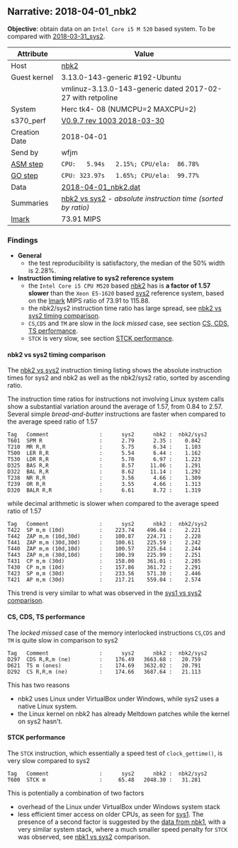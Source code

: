 ## Narrative: 2018-04-01_nbk2

**Objective**: obtain data on an `Intel Core i5 M 520` based system.
To be compared with [2018-03-31_sys2](2018-03-31_sys2.md).

| Attribute | Value |
| --------- | ----- |
| Host   | [nbk2](hostinfo_nbk2.md) |
| Guest kernel | 3.13.0-143-generic #192-Ubuntu |
|             |vmlinuz-3.13.0-143-generic  dated 2017-02-27 with retpoline |
| System | Herc tk4- 08 (NUMCPU=2 MAXCPU=2) |
| s370_perf | [V0.9.7  rev  1003  2018-03-30](https://github.com/wfjm/s370-perf/blob/2685ff0/codes/s370_perf.asm) |
| Creation Date | 2018-04-01 |
| Send by | wfjm |
| [ASM step](README_narr.md#user-content-asm) | `CPU:   5.94s   2.15%; CPU/ela:  86.78%` |
| [GO step](README_narr.md#user-content-go)   | `CPU: 323.97s   1.65%; CPU/ela:  99.77%` |
| Data | [2018-04-01_nbk2.dat](../data/2018-04-01_nbk2.dat) |
| Summaries | [nbk2 vs sys2](sum_2018-04-01_sys2_and_nbk2.dat) - _absolute instruction time (sorted by ratio)_ |
| [lmark](README_narr.md#user-content-lmark) | 73.91 MIPS |

### Findings <a name="find"></a>
- **General**
  - the test reproducibility is satisfactory, the median of the 50% width
    is 2.28%.
- **Instruction timing relative to sys2 reference system**
  - the `Intel Core i5 CPU M520` based [nbk2](hostinfo_nbk2.md) has is
    **a factor of 1.57 slower** than the `Xeon E5-1620` based
    [sys2](hostinfo_sys2.md) reference system, based on the
    [lmark](README_narr.md#user-content-lmark) MIPS ratio of 73.91 to 115.88.
  - the nbk2/sys2 instruction time ratio has large spread, see
    [nbk2 vs sys2 timing comparison](#user-content-find-vs-sys2).
  - `CS`,`CDS` and `TM` are slow in the _lock missed_ case, see section
    [CS, CDS, TS performance](#user-content-find-lock).
  - `STCK` is very slow, see section
    [STCK performance](#user-content-find-stck).

#### nbk2 vs sys2 timing comparison <a name="find-vs-sys2"></a>
The [nbk2 vs sys2](sum_2018-04-01_sys2_and_nbk2.dat) instruction
timing listing shows the  absolute instruction times for sys2 and nbk2
as well as the nbk2/sys2 ratio, sorted by ascending ratio.

The instruction time ratios for instructions not involving Linux system calls
show a substantial variation around the average of 1.57, from 0.84 to 2.57.
Several simple _bread-and-butter_ instructions are faster when compared to the
average speed ratio of 1.57
```
Tag   Comment                :      sys2      nbk2 :  nbk2/sys2
T601  SPM R                  :      2.79      2.35 :    0.842
T210  MR R,R                 :      5.75      6.34 :    1.103
T500  LER R,R                :      5.54      6.44 :    1.162
T530  LDR R,R                :      5.70      6.97 :    1.223
D325  BAS R,R                :      8.57     11.06 :    1.291
D322  BAL R,R                :      8.62     11.14 :    1.292
T238  NR R,R                 :      3.56      4.66 :    1.309
T239  OR R,R                 :      3.55      4.66 :    1.313
D320  BALR R,R               :      6.61      8.72 :    1.319
```

while decimal arithmetic is slower when compared to the average speed ratio
of 1.57

```
Tag   Comment                :      sys2      nbk2 :  nbk2/sys2
T422  SP m,m (10d)           :    223.74    496.84 :    2.221
T442  ZAP m,m (10d,30d)      :    100.87    224.71 :    2.228
T441  ZAP m,m (30d,30d)      :    100.61    225.59 :    2.242
T440  ZAP m,m (10d,10d)      :    100.57    225.64 :    2.244
T443  ZAP m,m (30d,10d)      :    100.39    225.99 :    2.251
T431  CP m,m (30d)           :    158.00    361.01 :    2.285
T430  CP m,m (10d)           :    157.86    361.72 :    2.291
T423  SP m,m (30d)           :    233.56    571.30 :    2.446
T421  AP m,m (30d)           :    217.21    559.04 :    2.574
```

This trend is very similar to what was observed in the
[sys1 vs sys2 comparison](2018-04-01_sys1-08.md#user-content-find-vs-sys2).

#### CS, CDS, TS performance <a name="find-lock"></a>
The _locked missed_ case of the memory interlocked instructions `CS`,`CDS`
and `TM` is quite slow in comparison to sys2
```
Tag   Comment                :      sys2      nbk2 :  nbk2/sys2
D297  CDS R,R,m (ne)         :    176.49   3663.68 :   20.759
D621  TS m (ones)            :    174.69   3632.02 :   20.791
D292  CS R,R,m (ne)          :    174.66   3687.64 :   21.113
```

This has two reasons
- nbk2 uses Linux under VirtualBox under Windows, while sys2 uses a native
  Linux system.
- the Linux kernel on nbk2 has already Meltdown patches while the
  kernel on sys2 hasn't.

#### STCK performance <a name="find-stck"></a>
The `STCK` instruction, which essentially a speed test of `clock_gettime()`,
is very slow compared to sys2
```
Tag   Comment                :      sys2      nbk2 :  nbk2/sys2
T600  STCK m                 :     65.48   2048.30 :   31.281
```

This is potentially a combination of two factors
- overhead of the Linux under VirtualBox under Windows system stack
- less efficient timer access on older CPUs, as seen for
  [sys1](2018-04-01_sys1-08.md#user-content-find-stck). The presence of
  a second factor is suggested by the [data from nbk1](2018-04-01_nbk1.md),
  with a very similar system stack, where a much smaller  speed penalty for
  `STCK` was observed, see
  [nbk1 vs sys2](2018-04-01_nbk1.md#user-content-find-vs-sys2) comparison.
